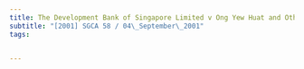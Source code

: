 ```yaml
---
title: The Development Bank of Singapore Limited v Ong Yew Huat and Others 
subtitle: "[2001] SGCA 58 / 04\_September\_2001"
tags:


---
```



